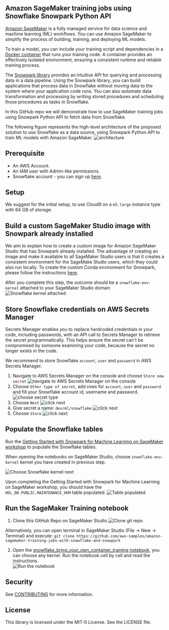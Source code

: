 ## Amazon SageMaker training jobs using Snowflake Snowpark Python API

[Amazon SageMaker](https://aws.amazon.com/sagemaker/) is a fully managed service for data science and machine learning (ML) workflows. You can use Amazon SageMaker to simplify the process of building, training, and deploying ML models.

To train a model, you can include your training script and dependencies in a [Docker container](https://www.docker.com/resources/what-container) that runs your training code. A container provides an effectively isolated environment, ensuring a consistent runtime and reliable training process.

The [Snowpark library](https://docs.snowflake.com/en/developer-guide/snowpark/index.html) provides an intuitive API for querying and processing data in a data pipeline. Using the Snowpark library, you can build applications that process data in Snowflake without moving data to the system where your application code runs. You can also automate data transformation and processing by writing stored procedures and scheduling those procedures as tasks in Snowflake.

In this GitHub repo we will demonstrate how to use SageMaker training jobs using Snowpark Python API to fetch data from Snowflake.

The following figure represents the high-level architecture of the proposed solution to use Snowflake as a data source, using Snowpark Python API to train ML models with Amazon SageMaker.
![architecture](./images/architecture.png)

## Prerequisite

- An AWS Account.
- An IAM user with Admin-like permissions.
- Snowflake account - you can sign up [here](https://signup.snowflake.com/).

## Setup

We suggest for the initial setup, to use Cloud9 on a `m5.large` instance type with 64 GB of storage.

## Build a custom SageMaker Studio image with Snowpark already installed

We aim to explain how to create a custom image for Amazon SageMaker Studio that has Snowpark already installed. The advantage of creating an image and make it available to all SageMaker Studio users is that it creates a consistent environment for the SageMake Studio users, which they could also run locally.
To create the custom Conda environment for Snowpark, please follow the instructions [here](snowflake-env-kernel-image).

After you complete this step, the outcome should be a `snowflake-env-kernel` attached to your SageMaker Studio domain  
![Snowflake kernel attached](./images/snowflake_kernel_attached_to_studio_domain.png)

## Store Snowflake credentials on AWS Secrets Manager

Secrets Manager enables you to replace hardcoded credentials in your code, including passwords, with an API call to Secrets Manager to retrieve the secret programmatically. This helps ensure the secret can't be compromised by someone examining your code, because the secret no longer exists in the code. 

We recommend to store Snowflake `account`, `user` and `password` in AWS Secrets Manager. 

1. Navigate to AWS Secrets Manager on the console and choose `Store new secret`
![navigate to AWS Secrets Manager on the console](./images/1_store_a_new_secret.png)
2. Choose `Other type of secret`, add rows for `account`, `user` and `password` and fill your Snowflake account id, username and password.
![choose secret type](./images/2_choose_secret_type.png)
3. Choose `Next`
![click next](./images/3_click_next.png)
4. Give secret a name: `dev/ml/snowflake`
![click next](./images/4_give_secret_a_name.png)
5. Choose `Store`
![click next](./images/5_click_store.png)

## Populate the Snowflake tables 

Run the [Getting Started with Snowpark for Machine Learning on SageMaker workshop](https://quickstarts.snowflake.com/guide/getting_started_with_snowpark_for_machine_learning_on_sagemaker/index.html) to populate the Snowflake tables.

When opening the notebooks on SageMaker Studio, choose `snowflake-env-kernel` kernel you have created in previous step.  

![Choose Snowflake kernel next](./images/choose_snowflake_kernel.png)

Upon completing the Getting Started with Snowpark for Machine Learning on SageMaker workshop, you should have the `HOL_DB.PUBLIC.MAINTENANCE_HUM` table populated.
![Table populated](./images/snowflake_tabels_populated.png)

## Run the SageMaker Training notebook

1. Clone this GitHub Repo on SageMaker Studio
![Clone git repo](./images/clone_git_repo.png)

Alternatively, you can open terminal in SageMaker Studio (File -> New -> Terminal) and execute:
`git clone https://github.com/aws-samples/amazon-sagemaker-training-jobs-with-snowflake-and-snowpark`

2. Open the [snowflake_bring_your_own_container_training notebook](./snowflake_bring_your_own_container_training/snowflake_bring_your_own_container_training.ipynb), you can choose any kernel. Run the notebook cell by cell and read the instructions.   
![Run the notebook](./images/run_the_notebook.png)

## Security

See [CONTRIBUTING](CONTRIBUTING.md#security-issue-notifications) for more information.

## License

This library is licensed under the MIT-0 License. See the LICENSE file.

